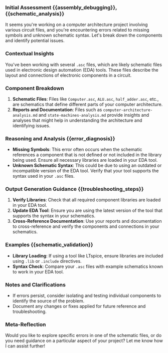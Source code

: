 ### Initial Assessment {{assembly_debugging}}, {{schematic_analysis}}

It seems you're working on a computer architecture project involving various circuit files, and you're encountering errors related to missing symbols and unknown schematic syntax. Let's break down the components and identify potential issues.

### Contextual Insights

You've been working with several `.asc` files, which are likely schematic files used in electronic design automation (EDA) tools. These files describe the layout and connections of electronic components in a circuit.

### Component Breakdown

1. **Schematic Files**: Files like `Computer.asc`, `ALU.asc`, `half_adder.asc`, etc., are schematics that define different parts of your computer architecture.
2. **Reports and Documentation**: Files such as `computer-architecture-analysis.md` and `state-machines-analysis.md` provide insights and analyses that might help in understanding the architecture and identifying issues.

### Reasoning and Analysis {{error_diagnosis}}

- **Missing Symbols**: This error often occurs when the schematic references a component that is not defined or not included in the library being used. Ensure all necessary libraries are loaded in your EDA tool.
- **Unknown Schematic Syntax**: This could be due to using an outdated or incompatible version of the EDA tool. Verify that your tool supports the syntax used in your `.asc` files.

### Output Generation Guidance {{troubleshooting_steps}}

1. **Verify Libraries**: Check that all required component libraries are loaded in your EDA tool.
2. **Update EDA Tool**: Ensure you are using the latest version of the tool that supports the syntax in your schematics.
3. **Cross-Reference Documentation**: Use your reports and documentation to cross-reference and verify the components and connections in your schematics.

### Examples {{schematic_validation}}

- **Library Loading**: If using a tool like LTspice, ensure libraries are included using `.lib` or `.include` directives.
- **Syntax Check**: Compare your `.asc` files with example schematics known to work in your EDA tool.

### Notes and Clarifications

- If errors persist, consider isolating and testing individual components to identify the source of the problem.
- Document any changes or fixes applied for future reference and troubleshooting.

### Meta-Reflection

Would you like to explore specific errors in one of the schematic files, or do you need guidance on a particular aspect of your project? Let me know how I can assist further!
